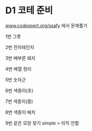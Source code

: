 # D1 코테 준비

www.codexpert.org/ssafy 에서 문제풀기



1번 그릇

2번 전자레인지

3번 배부른 돼지

4번 배열 정리

5번 숫자근

6번 색종이(초)

7번 색종이(중)

8번 색종이 배치

9번 같은 모양 찾기 simple > 아직 안함



